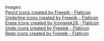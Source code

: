 Images: <br/>
<a href="https://www.flaticon.com/free-icons/pencil" title="pencil icons">Pencil icons created by Freepik - Flaticon</a> <br/>
<a href="https://www.flaticon.com/free-icons/underline" title="underline icons">Underline icons created by Freepik - Flaticon</a> <br/>
<a href="https://www.flaticon.com/free-icons/erase" title="erase icons">Erase icons created by Icongeek26 - Flaticon</a> <br/>
<a href="https://www.flaticon.com/free-icons/undo" title="undo icons">Undo icons created by Freepik - Flaticon</a> <br/>
<a href="https://www.flaticon.com/free-icons/redo" title="redo icons">Redo icons created by Freepik - Flaticon</a> <br/>